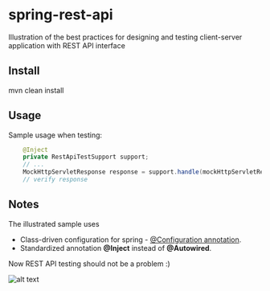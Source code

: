 spring-rest-api
===============

Illustration of the best practices for designing and testing client-server application with REST API interface

## Install
mvn clean install

## Usage

Sample usage when testing:

```java
    @Inject
    private RestApiTestSupport support;
    // ...
    MockHttpServletResponse response = support.handle(mockHttpServletRequest);
    // verify response
```

## Notes
The illustrated sample uses
+ Class-driven configuration for spring -  [@Configuration annotation](http://static.springsource.org/spring/docs/3.0.x/javadoc-api/org/springframework/context/annotation/Configuration.html).
+ Standardized annotation **@Inject** instead of **@Autowired**.


Now REST API testing should not be a problem :)


![alt text](http://images.paraorkut.com/img/pics/images/b/bob_kelso-9324.jpg "Bob Kelso")
